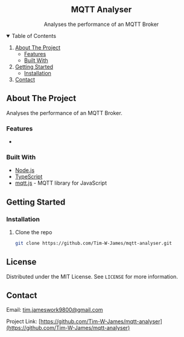 <!--
*** README forked from the Best-README-Template: https://github.com/othneildrew/Best-README-Template
*** Forked by Tim James: https://github.com/Tim-W-James/README-Template
***
*** See the TODO lists for project setup.
*** Find a list of resources for writing markdown, etc. at the end of this file.
-->

<!-- PROJECT SHIELDS -->
<!-- [![Release][release-shield]][release-url] -->
<!-- [![Last Commit][last-commit-shield]][last-commit-url] -->
<!-- [![Contributors][contributors-shield]][contributors-url] -->
<!-- [![Forks][forks-shield]][forks-url] -->
<!-- [![Stargazers][stars-shield]][stars-url] -->
<!-- [![Issues][issues-shield]][issues-url] -->
<!-- [![MIT License][license-shield]][license-url] -->
<!-- [![LinkedIn][linkedin-shield]][linkedin-url] -->

<!-- PROJECT LOGO -->
<br />
<p align="center">
  <!-- <a href="https://github.com/Tim-W-James/mqtt-analyser">
    <img src="images/logo.png" alt="Logo" width="80" height="80">
  </a> -->

  <h2 align="center">MQTT Analyser</h2>

  <p align="center">
    Analyses the performance of an MQTT Broker
    <br />
<!--     <a href="https://github.com/Tim-W-James/mqtt-analyser"><strong>Explore the docs »</strong></a>
    <br />
    <br /> -->
<!--     <a href="https://github.com/Tim-W-James/mqtt-analyser">View Demo</a> -->
<!--     ·
    <a href="https://github.com/Tim-W-James/mqtt-analyser/issues">Report Bug</a> -->
<!--     ·
    <a href="https://github.com/Tim-W-James/mqtt-analyser/issues">Request Feature</a> -->
  </p>
</p>

<!-- TABLE OF CONTENTS -->
<details open="open">
  <summary>Table of Contents</summary>
  <ol>
    <li>
      <a href="#about-the-project">About The Project</a>
      <ul>
        <li><a href="#features">Features</a></li>
        <li><a href="#built-with">Built With</a></li>
      </ul>
    </li>
    <li>
      <a href="#getting-started">Getting Started</a>
      <ul>
<!--         <li><a href="#prerequisites">Prerequisites</a></li> -->
        <li><a href="#installation">Installation</a></li>
      </ul>
    </li>
<!--     <li>
        <a href="#usage">Usage</a>
        <ul>
        <li><a href="#example-usecases">Example Usecases</a></li>
        </ul>
    </li> -->
<!--     <li><a href="#roadmap">Roadmap</a></li> -->
<!--     <li><a href="#contributing">Contributing</a></li> -->
    <!-- <li><a href="#license">License</a></li> -->
    <li><a href="#contact">Contact</a></li>
<!--     <li><a href="#acknowledgements">Acknowledgements</a></li> -->
  </ol>
</details>

<!-- ABOUT THE PROJECT -->
## About The Project

<!-- [![mqtt-analyser Screen Shot][product-screenshot]](https://example.com) -->

Analyses the performance of an MQTT Broker.

### Features

*

### Built With

* [Node.js](https://nodejs.org/en/)
* [TypeScript](https://www.typescriptlang.org/)
* [mqtt.js](https://www.npmjs.com/package/mqtt) - MQTT library for JavaScript

<!-- GETTING STARTED -->
## Getting Started

<!-- ### Prerequisites

* npm

  ```sh
  npm install npm@latest -g
  ```  -->

### Installation

1. Clone the repo

   ```sh
   git clone https://github.com/Tim-W-James/mqtt-analyser.git
   ```

<!-- USAGE -->
<!-- ## Usage

Usage text.
 -->
<!-- ### Example Usecases

Use this space to show useful examples of how a project can be used. Additional screenshots, code examples and demos work well in this space. You may also link to more resources.

_For more examples, please refer to the [Documentation](https://example.com)_ -->

<!-- ROADMAP -->
<!-- ## Roadmap

See the [open issues](https://github.com/Tim-W-James/mqtt-analyser/issues) for a list of proposed features (and known issues). -->

<!-- CONTRIBUTING -->
<!-- ## Contributing

Contributions are what make the open source community such an amazing place to learn, inspire, and create. Any contributions you make are **greatly appreciated**.

1. Fork the Project
2. Create your Feature Branch (`git checkout -b feature/AmazingFeature`)
3. Commit your Changes (`git commit -m 'Add some AmazingFeature'`)
4. Push to the Branch (`git push origin feature/AmazingFeature`)
5. Open a Pull Request -->

<!-- LICENSE -->
## License

Distributed under the MIT License. See `LICENSE` for more information.

<!-- CONTACT -->
## Contact

Email: [tim.jameswork9800@gmail.com](mailto:tim.jameswork9800@gmail.com "tim.jameswork9800@gmail.com")

Project Link: [https://github.com/Tim-W-James/mqtt-analyser](https://github.com/Tim-W-James/mqtt-analyser)

<!-- ACKNOWLEDGEMENTS -->
<!-- ## Acknowledgements

* []()
* []()
* []() -->

<!-- MARKDOWN LINKS & IMAGES -->
<!-- https://www.markdownguide.org/basic-syntax/#reference-style-links -->
[release-shield]: https://img.shields.io/github/v/release/Tim-W-James/mqtt-analyser.svg?include_prereleases&style=for-the-badge
[release-url]: https://github.com/Tim-W-James/mqtt-analyser/releases
[last-commit-shield]: https://img.shields.io/github/last-commit/Tim-W-James/mqtt-analyser.svg?style=for-the-badge
[last-commit-url]: https://github.com/Tim-W-James/mqtt-analyser/commits/main
[contributors-shield]: https://img.shields.io/github/contributors/Tim-W-James/mqtt-analyser.svg?style=for-the-badge
[contributors-url]: https://github.com/Tim-W-James/mqtt-analyser/graphs/contributors
[contributors-shield]: https://img.shields.io/github/contributors/Tim-W-James/mqtt-analyser.svg?style=for-the-badge
[contributors-url]: https://github.com/Tim-W-James/mqtt-analyser/graphs/contributors
[forks-shield]: https://img.shields.io/github/forks/Tim-W-James/mqtt-analyser.svg?style=for-the-badge
[forks-url]: https://github.com/Tim-W-James/mqtt-analyser/network/members
[stars-shield]: https://img.shields.io/github/stars/Tim-W-James/mqtt-analyser.svg?style=for-the-badge
[stars-url]: https://github.com/Tim-W-James/mqtt-analyser/stargazers
[issues-shield]: https://img.shields.io/github/issues/Tim-W-James/mqtt-analyser.svg?style=for-the-badge
[issues-url]: https://github.com/Tim-W-James/mqtt-analyser/issues
[license-shield]: https://img.shields.io/github/license/Tim-W-James/mqtt-analyser?style=for-the-badge
[license-url]: https://github.com/Tim-W-James/mqtt-analyser/blob/main/LICENSE.txt
[linkedin-shield]: https://img.shields.io/badge/-LinkedIn-black.svg?style=for-the-badge&logo=linkedin&colorB=555
[linkedin-url]: https://linkedin.com/in/timothy-william-james/
[product-screenshot]: images/screenshot.png

<!-- USEFUL LINKS FOR MARKDOWN
* https://github.com/Tim-W-James/blog/blob/master/Markdow-Cheatsheet.md
* https://www.markdownguide.org/basic-syntax
* https://www.webpagefx.com/tools/emoji-cheat-sheet
* https://shields.io
* https://choosealicense.com
* https://pages.github.com
* https://daneden.github.io/animate.css
* https://connoratherton.com/loaders
* https://kenwheeler.github.io/slick
* https://github.com/cferdinandi/smooth-scroll
* http://leafo.net/sticky-kit
* http://jvectormap.com
* https://fontawesome.com -->
